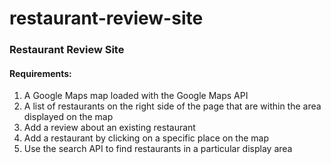 # restaurant-review-site
### Restaurant Review Site 

#### Requirements:

1. A Google Maps map loaded with the Google Maps API
2. A list of restaurants on the right side of the page that are within the area displayed on the map
3. Add a review about an existing restaurant
4. Add a restaurant by clicking on a specific place on the map
5. Use the search API to find restaurants in a particular display area
